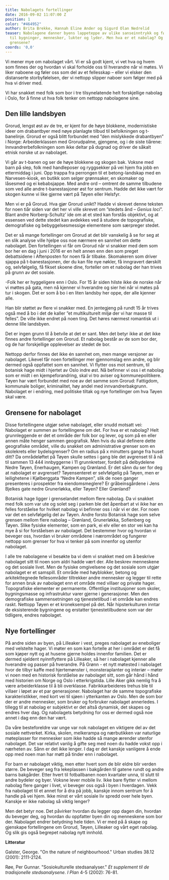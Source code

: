 ```yaml
---
title: Nabolagets fortellinger
date: 2016-09-02 11:07:00 Z
position: 1
color: "#464952"
author: Brita Brekke, Hannah Eline Ander og Sigurd Olan Nedrelid
teaser: Nabolagene danner byens lappeteppe av ulike sanseinntrykk og følelser knyttet
  til bygninger, mennesker, lukter og lyder. Men hva er et nabolag? Og hvor går egentlig
  grensene?
coords: '0,0'
---
```


Vi mener mye om nabolaget vårt. Vi er så godt kjent, vi vet hva og hvem som finnes der og hvordan vi skal forholde oss til hverandre når vi møtes. Vi liker naboene og føler oss som del av et fellesskap – eller vi elsker den distanserte storbyfølelsen, der vi nettopp slipper naboer som følger med på hva vi driver med.

Vi har snakket med folk som bor i tre tilsynelatende helt forskjellige nabolag i Oslo, for å finne ut hva folk tenker om nettopp nabolagene sine.

## Den lille landsbyen

Grorud, lengst øst av de tre, er kjent for de høye blokkene, modernistiske ideer om drabantbyer med nøye planlagte tilbud til befolkningen og t-banelinje. Grorud er også blitt forbundet med ”den mislykkede drabantbyen” i Norge: Arbeiderklassen med Grorudpalme, gjengene, og i de siste tiårene: Innvandrerbefolkningen som ikke deltar på dugnad og driver de såkalt etnisk norske ut av nabolaget.

Vi går av t-banen og ser de høye blokkene og skogen bak. Voksne med barn på slep, folk med handleposer og ryggsekker på vei hjem fra jobb en ettermiddag i juni. Opp trappa fra perrongen til et betong-landskap med en Narvesen-kiosk, en butikk som selger grønnsaker, en skomaker og låsesmed og ei kebabsjappe. Med andre ord – omtrent de samme tilbudene som ved alle andre t-banestasjoner øst for sentrum. Hadde det ikke vært for skogen kunne vi like gjerne vært på Tøyen eller Helsfyr.

Men vi er på Grorud. Hva gjør Grorud unikt? Hadde vi skrevet denne teksten for noen tiår siden var det her vi ville skrevet om ”stedets ånd – *Genius loci*”. Blant andre Norberg-Schultz’ ide om at et sted kan forstås objektivt, og at essensen ved dette stedet kan avdekkes ved å studere de topografiske, demografiske og bebyggelsesmessige elementene som særpreger stedet.

Det er så mange fortellinger om Grorud at det blir vanskelig å se for seg at en slik analyse ville hjelpe oss noe nærmere en sannhet om dette nabolaget. Den fortellingen vi får om Grorud når vi snakker med dem som bor her en dag i juni i 2016 er en helt annen enn den som preget debattsidene i Aftenposten for noen få år tilbake. Skomakeren som driver sjappa på t-banestasjonen, der du kan file nye nøkler, få inngravert dørskilt og, selvfølgelig, få fikset skoene dine, forteller om et nabolag der han trives på grunn av det sosiale.

-Folk her er hyggeligere enn i Oslo. For 15 år siden hilste ikke de norske når vi møttes på gata, men nå kjenner vi hverandre og sier hei når vi møtes på tur i skogen. Det er som å bo i en liten landsby her oppe, der alle kjenner alle.

Han blir støttet av flere vi snakker med. En jentegjeng på rundt 15 år trives også med å bo i det de kaller ”et multikulturelt miljø der vi har masse til felles”. De ville ikke endret på noen ting. Det høres nærmest romantisk ut i denne lille landsbyen.

Det er ingen grunn til å betvile at det er sant. Men det betyr ikke at det ikke finnes andre fortellinger om Grorud. Et nabolag består av de som bor der, og de har forskjellige opplevelser av stedet de bor.

Nettopp derfor finnes det ikke én sannhet om, men mange versjoner av nabolaget. Likevel får noen fortellinger mer gjennomslag enn andre, og blir dermed også oppfattet som en sannhet. Vi flytter oss mot sentrum, til botanisk hage midt i hjertet av Oslo indre øst. Nå befinner vi oss i et nabolag som er midt i en kjempeforandring, skal vi tro aviser og kommunepolitikere. Tøyen har vært forbundet med noe av det samme som Grorud: Fattigdom, kommunale boliger, kriminalitet, høy andel med innvandrerbakgrunn. Nabolaget er i endring, med politiske tiltak og nye fortellinger om hva Tøyen skal være.

## Grensene for nabolaget

Disse fortellingene utgjør selve nabolaget, eller snudd motsatt vei: Nabolaget er summen av fortellingene om det. For hva er et nabolag? Helt grunnleggende er det et område der folk bor og lever, og som på en eller annen måte henger sammen geografisk. Men hvis du skal definere dette geografiske området, ville du snakket om administrative grenser som en skolekrets eller bydelsgrenser? Om en radius på x minutters gange fra huset ditt? Da områdeløftet på Tøyen skulle settes i gang ble det avgrenset til å nå til sammen 13 444 innbyggerne i 11 grunnkretser, fordelt på delbydelene Nedre Tøyen, Enerhaugen, Kampen og Grønland. Er det sånn du ser for deg at nabolaget er avgrenset? Tøyensenteret er selvfølgelig på Tøyen, men er leilighetene i Kjølberggata “Nedre Kampen”, slik de noen ganger presenteres i prospekter fra eiendomsmeglere? Er gråbeinsgårdene i Jens Bjelkes gate nedre Grunerløkka, eller Tøyen? Eller Grønland?

Botanisk hage ligger i grenselandet mellom flere nabolag. Da vi snakket med folk som var ute og solet seg i parken ble det åpenbart at vi ikke har en felles forståelse for hvilket nabolag vi befinner oss i når vi er der. For noen var det en selvfølgelig del av Tøyen. Andre forsto Botanisk hage som selve grensen mellom flere nabolag – Grønland, Grunerløkka, Sofienberg og Tøyen. Slike fysiske elementer, som en park, ei elv eller en stor vei kan ha mye å si for forståelsen av nabolaget. Det bestemmer hvor og hvordan vi beveger oss, hvordan vi bruker områdene i nærområdet og fungerer nettopp som grenser for hva vi tenker på som innenfor og utenfor nabolaget.

I alle tre nabolagene vi besøkte ba vi dem vi snakket med om å beskrive nabolaget sitt til noen som aldri hadde vært der. Alle beskrev menneskene og det sosiale livet. Men de fysiske omgivelsene og det sosiale som utgjør nabolaget er et samspill. Et område med høyblokker, betong og arkitekttegnede fellesområder tiltrekker andre mennesker og legger til rette for annen bruk av nabolaget enn et område med villaer og private hager. Topografiske elementer er permanente. Offentlige institusjoner som skoler, bygningsmasse og infrastruktur varer gjerne i generasjoner. Men den demografiske sammensetningen og tjenestetilbud i et område kan endres raskt. Nettopp Tøyen er et kroneksempel på det. Når hipsterkulturen inntar de eksisterende bygningene og erstatter tjenestetilbudene som var der tidligere, endres nabolaget.

## Nye fortellinger

På andre siden av byen, på Lilleaker i vest, preges nabolaget av eneboliger med velstelte hager. Vi møter en som kan fortelle at her i området er det få som kjøper nytt og at husene gjerne holdes innenfor familien. Det er dermed sjeldent nyinnflyttere på Lilleaker, så her i nabolaget kjenner alle hverandre og passer på hverandre. På Grønn - et nytt møtested i nabolaget hvor de tilbyr kaffe med hjertemønster i, monsteraplanter og interiør – møter vi noen med en historisk forståelse av nabolaget sitt, som går hånd i hånd med historien om Norge og Oslo i etterkrigstida. Lille Aker gikk nemlig fra å være arbeiderklasse til å bli overklasse. Fabrikkarbeideres trehus ble til villaer i løpet av et par generasjoner. Nabolaget har de samme topografiske karakteristikker, med kort vei til sjøen i ytterkanten av Oslo. Men de som bor der er andre mennesker, som bruker og forbruker nabolaget annerledes. I tillegg til at nabolag er subjektivt er det altså dynamisk, det skapes og endres hver dag. Og nabolagets betydning for oss er dermed også noe annet i dag enn den har vært.

Da våre besteforeldre var unge var nok nabolaget en viktigere del av det sosiale nettverket. Kirka, skolen, melkerampa og nærbutikken var naturlige møteplasser for mennesker som ikke hadde så mange ærender utenfor nabolaget. Det var relativt vanlig å gifte seg med noen du hadde vokst opp i nærheten av. Sånn er det ikke lenger. I dag er det kanskje vanligere å ende opp med noen man har møtt på tinder enn i nabolaget.

For barn er nabolaget viktig, men etter hvert som de blir eldre blir verden større. De beveger seg fra lekeplassen i bakgården til gatene rundt og andre barns bakgårder. Etter hvert til fotballbanen noen kvartaler unna, til slutt til andre bydeler og byer. Voksne lever mobile liv. Ikke bare flytter vi mellom nabolag flere ganger i livet, vi beveger oss også i byen i hverdagen. Vekk fra nabolaget til et annet for å dra på jobb, kanskje innom sentrum for å handle på vei hjem. Ikke minst er vårt sosiale liv spredd over hele byen. Kanskje er ikke nabolag så viktig lenger?

Men det betyr noe. Det påvirker hvordan du legger opp dagen din, hvordan du beveger deg, og hvordan du oppfatter byen din og menneskene som bor der. Nabolaget endrer betydning hele tiden. Vi er med på å skape og gjenskape fortellingene om Grorud, Tøyen, Lilleaker og vårt eget nabolag. Og slik gis også begrepet nabolag nytt innhold.

**Litteratur**

Galster, George. "On the nature of neighbourhood." Urban studies 38.12 (2001): 2111-2124.

Røe, Per Gunnar. "Sosiokulturelle stedsanalyser." *Et supplement til de tradisjonelle stedsanalysene. I Plan* 4-5 (2002): 76-81.
